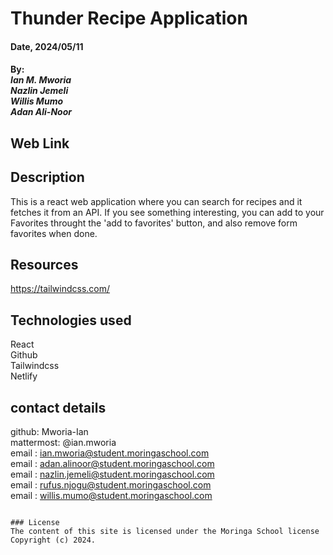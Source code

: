 # Thunder Recipe Application

#### Date, 2024/05/11

#### By: <br> *Ian M. Mworia* <br> *Nazlin Jemeli* <br> *Willis Mumo* <br> *Adan Ali-Noor*

## Web Link


## Description
This is a react web application where you can search for recipes and it fetches it from an API. If you see something interesting, you can add to your Favorites throught the 'add to favorites' button, and also remove form favorites when done. 

## Resources 
https://tailwindcss.com/ <br>


## Technologies used
React <br>
Github <br>
Tailwindcss<br>
Netlify

## contact details
github: Mworia-Ian <br>
mattermost: @ian.mworia <br>
email : ian.mworia@student.moringaschool.com <br>
email : adan.alinoor@student.moringaschool.com <br>
email : nazlin.jemeli@student.moringaschool.com <br>
email : rufus.njogu@student.moringaschool.com <br>
email : willis.mumo@student.moringaschool.com

```

### License
The content of this site is licensed under the Moringa School license
Copyright (c) 2024.